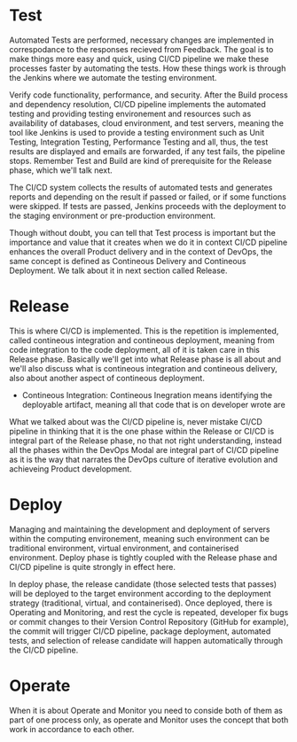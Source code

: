 # Test

Automated Tests are performed, necessary changes are implemented in correspodance to the responses recieved from Feedback. The goal is to make things more easy and quick, using CI/CD pipeline we make these processes faster by automating the tests. How these things work is through the Jenkins where we automate the testing environment.

Verify code functionality, performance, and security. After the Build process and dependency resolution, CI/CD pipeline implements the automated testing and providing testing environement and resources such as availability of databases, cloud environment, and test servers, meaning the tool like Jenkins is used to provide a testing environment such as Unit Testing, Integration Testing, Performance Testing and all, thus, the test results are displayed and emails are forwarded, if any test fails, the pipeline stops. Remember Test and Build are kind of prerequisite for the Release phase, which we'll talk next. 

The CI/CD system collects the results of automated tests and generates reports and depending on the result if passed or failed, or if some functions were skipped. If tests are passed, Jenkins proceeds with the deployment to the staging environment or pre-production environment. 

Though without doubt, you can tell that Test process is important but the importance and value that it creates when we do it in context CI/CD pipeline enhances the overall Product delivery and in the context of DevOps, the same concept is defined as Contineous Delivery and Contineous Deployment. We talk about it in next section called Release.

# Release

This is where CI/CD is implemented. This is the repetition is implemented, called contineous integration and contineous deployment, meaning from code integration to the code deployment, all of it is taken care in this Release phase. Basically we'll get into what Release phase is all about and we'll also discuss what is contineous integration and contineous delivery, also about another aspect of contineous deployment.

- Contineous Integration: Contineous Inegration means identifying the deployable artifact, meaning all that code that is on developer wrote are 

What we talked about was the CI/CD pipeline is, never mistake CI/CD pipeline in thinking that it is the one phase within the Release or CI/CD is integral part of the Release phase, no that not right understanding, instead all the phases within the DevOps Modal are integral part of CI/CD pipeline as it is the way that narrates the DevOps culture of iterative evolution and achieveing Product development.

# Deploy

Managing and maintaining the development and deployment of servers within the computing environement, meaning such environment can be traditional environment, virtual environment, and containerised environment. Deploy phase is tightly coupled with the Release phase and CI/CD pipeline is quite strongly in effect here. 

In deploy phase, the release candidate (those selected tests that passes) will be deployed to the target environment according to the deployment strategy (traditional, virtual, and containerised). Once deployed, there is Operating and Monitoring, and rest the cycle is repeated, developer fix bugs or commit changes to their Version Control Repository (GitHub for example), the commit will trigger CI/CD pipeline, package deployment, automated tests, and selection of release candidate will happen automatically through the CI/CD pipeline.

# Operate

When it is about Operate and Monitor you need to conside both of them as part of one process only, as operate and Monitor uses the concept that both work in accordance to each other.  

